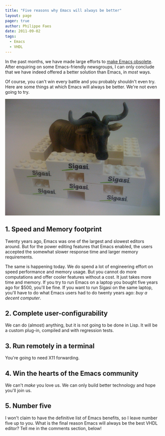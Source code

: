 ```yaml
---
title: "Five reasons why Emacs will always be better"
layout: page 
pager: true
author: Philippe Faes
date: 2011-09-02
tags: 
  - Emacs
  - VHDL
---
```


In the past months, we have made large efforts to [make Emacs obsolete](.). After enquiring on some Emacs-friendly newsgroups, I can only conclude that we have indeed offered a better solution than Emacs, in _most_ ways. 

Of course, you can't win every battle and you probably shouldn't even try. Here are some things at which Emacs will always be better. We're not even going to try.

![Caged Gnu](images/caged_gnu.jpg)

## 1. Speed and Memory footprint

Twenty years ago, Emacs was one of the largest and slowest editors around. But for the power editing features that Emacs enabled, the users accepted the somewhat slower response time and larger memory requirements.

The same is happening today. We do spend a lot of engineering effort on speed performance and memory usage. But you cannot do more computations and offer cooler features without a cost. It just takes more time and memory.
If you try to run Emacs on a laptop you bought five years ago for $500, you'll be fine. If you want to run Sigasi on the same laptop, you'll have to do what Emacs users had to do twenty years ago: _buy a decent computer_.

## 2. Complete user-configurability

We can do (almost) anything, but it is not going to be done in Lisp. It will be a custom plug-in, compiled and with regression tests.

## 3. Run remotely in a terminal

You're going to need X11 forwarding.

## 4. Win the hearts of the Emacs community

We can't _make_ you love us. We can only build better technology and hope you'll join us.

## 5. Number five

I won't claim to have the definitive list of Emacs benefits, so I leave number five up to you. What is the final reason Emacs will always be the best VHDL editor? Tell me in the comments section, below!
